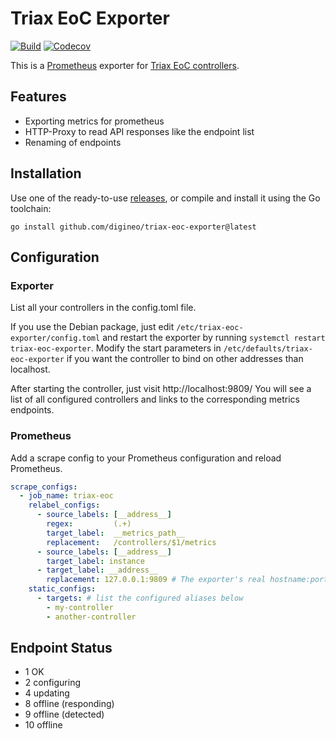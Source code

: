 Triax EoC Exporter
==================

[![Build](https://github.com/digineo/triax-eoc-exporter/actions/workflows/go.yml/badge.svg)](https://github.com/digineo/triax-eoc-exporter/actions/workflows/go.yml)
[![Codecov](http://codecov.io/github/digineo/triax-eoc-exporter/coverage.svg?branch=master)](http://codecov.io/github/digineo/triax-eoc-exporter?branch=master)

This is a [Prometheus](https://prometheus.io/) exporter for
[Triax EoC controllers](https://www.triax.com/products/ethernet-over-coax).

## Features

* Exporting metrics for prometheus
* HTTP-Proxy to read API responses like the endpoint list
* Renaming of endpoints

## Installation

Use one of the ready-to-use [releases](https://github.com/digineo/triax-eoc-exporter/releases), or compile and install it using the Go toolchain:

    go install github.com/digineo/triax-eoc-exporter@latest

## Configuration

### Exporter

List all your controllers in the config.toml file.

If you use the Debian package, just edit `/etc/triax-eoc-exporter/config.toml` and restart the exporter by running `systemctl restart triax-eoc-exporter`.
Modify the start parameters in `/etc/defaults/triax-eoc-exporter` if you want the controller to bind on other addresses than localhost.


After starting the controller, just visit http://localhost:9809/
You will see a list of all configured controllers and links to the corresponding metrics endpoints.

### Prometheus

Add a scrape config to your Prometheus configuration and reload Prometheus.

```yaml
scrape_configs:
  - job_name: triax-eoc
    relabel_configs:
      - source_labels: [__address__]
        regex:         (.+)
        target_label:  __metrics_path__
        replacement:   /controllers/$1/metrics
      - source_labels: [__address__]
        target_label: instance
      - target_label: __address__
        replacement: 127.0.0.1:9809 # The exporter's real hostname:port
    static_configs:
      - targets: # list the configured aliases below
        - my-controller
        - another-controller
```

## Endpoint Status

* 1 OK
* 2 configuring
* 4 updating
* 8 offline (responding)
* 9 offline (detected)
* 10 offline
